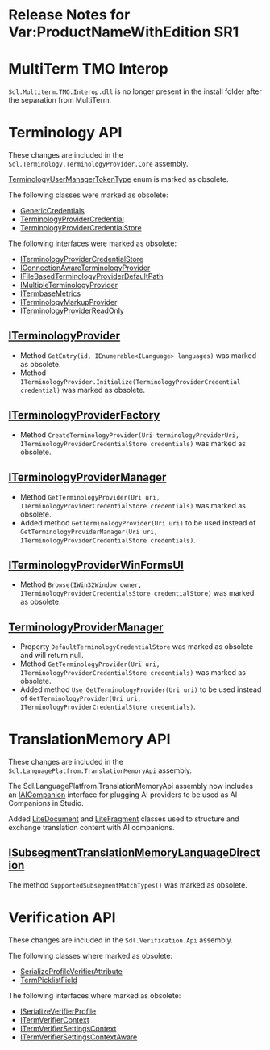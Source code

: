 Release Notes for Var:ProductNameWithEdition SR1
===================

# MultiTerm TMO Interop
`Sdl.Multiterm.TMO.Interop.dll` is no longer present in the install folder after the separation from MultiTerm.

# Terminology API
These changes are included in the `Sdl.Terminology.TerminologyProvider.Core` assembly.

[TerminologyUserManagerTokenType](../../api/terminology/Sdl.Terminology.TerminologyProvider.Core.TerminologyUserManagerTokenType.yml) enum is marked as obsolete.

The following classes were marked as obsolete:
* [GenericCredentials](../../api/terminology/Sdl.Terminology.TerminologyProvider.Core.GenericCredentials.yml)
* [TerminologyProviderCredential](../../api/terminology/Sdl.Terminology.TerminologyProvider.Core.TerminologyProviderCredential.yml)
* [TerminologyProviderCredentialStore](../../api/terminology/Sdl.Terminology.TerminologyProvider.Core.TerminologyProviderCredentialStore.yml)

The following interfaces were marked as obsolete:
* [ITerminologyProviderCredentialStore](../../api/terminology/Sdl.Terminology.TerminologyProvider.Core.ITerminologyProviderCredentialStore.yml)
* [IConnectionAwareTerminologyProvider](../../api/terminology/Sdl.Terminology.TerminologyProvider.Core.IConnectionAwareTerminologyProvider.yml)
* [IFileBasedTerminologyProviderDefaultPath](../../api/terminology/Sdl.Terminology.TerminologyProvider.Core.IFileBasedTerminologyProviderDefaultPath.yml)
* [IMultipleTerminologyProvider](../../api/terminology/Sdl.Terminology.TerminologyProvider.Core.IMultipleTerminologyProvider.yml)
* [ITermbaseMetrics](../../api/terminology/Sdl.Terminology.TerminologyProvider.Core.ITermbaseMetrics.yml)
* [ITerminologyMarkupProvider](../../api/terminology/Sdl.Terminology.TerminologyProvider.Core.ITerminologyMarkupProvider.yml)
* [ITerminologyProviderReadOnly](../../api/terminology/Sdl.Terminology.TerminologyProvider.Core.ITerminologyProviderReadOnly.yml)

## [ITerminologyProvider](../../api/terminology/Sdl.Terminology.TerminologyProvider.Core.ITerminologyProvider.yml)

* Method `GetEntry(id, IEnumerable<ILanguage> languages)` was marked as obsolete.
* Method `ITerminologyProvider.Initialize(TerminologyProviderCredential credential)` was marked as obsolete.

## [ITerminologyProviderFactory](../../api/terminology/Sdl.Terminology.TerminologyProvider.Core.ITerminologyProviderFactory.yml)

* Method `CreateTerminologyProvider(Uri terminologyProviderUri, ITerminologyProviderCredentialStore credentials)` was marked as obsolete.

## [ITerminologyProviderManager](../../api/terminology/Sdl.Terminology.TerminologyProvider.Core.ITerminologyProviderManager.yml)

* Method `GetTerminologyProvider(Uri uri, ITerminologyProviderCredentialStore credentials)` was marked as obsolete.
* Added method `GetTerminologyProvider(Uri uri)` to be used instead of `GetTerminologyProviderManager(Uri uri, ITerminologyProviderCredentialStore credentials)`.

## [ITerminologyProviderWinFormsUI](../../api/terminology/Sdl.Terminology.TerminologyProvider.Core.ITerminologyProviderWinFormsUI.yml)

* Method `Browse(IWin32Window owner, ITerminologyProviderCredentialsStore credentialStore)` was marked as obsolete.

## [TerminologyProviderManager](../../api/terminology/Sdl.Terminology.TerminologyProvider.Core.TerminologyProviderManager.yml)

* Property `DefaultTerminologyCredentialStore` was marked as obsolete and will return null.
* Method `GetTerminologyProvider(Uri uri, ITerminologyProviderCredentialStore credentials)` was marked as obsolete.
* Added method `Use GetTerminologyProvider(Uri uri)` to be used instead of `GetTerminologyProvider(Uri uri, ITerminologyProviderCredentialStore credentials)`.

# TranslationMemory API
These changes are included in the `Sdl.LanguagePlatfrom.TranslationMemoryApi` assembly.

The Sdl.LanguagePlatfrom.TranslationMemoryApi assembly now includes an [IAICompanion](../../api/translationmemory/Sdl.LanguagePlatform.TranslationMemoryApi.AICompanion.IAICompanion.yml) interface for plugging AI providers to be used as AI Companions in Studio.

Added [LiteDocument](../../api/translationmemory/Sdl.LanguagePlatform.TranslationMemoryApi.LiteBCM.LiteDocument.yml) and [LiteFragment](../../api/translationmemory/Sdl.LanguagePlatform.TranslationMemoryApi.LiteBCM.LiteFragment.yml) classes used to structure and exchange translation content with AI companions.

## [ISubsegmentTranslationMemoryLanguageDirection](../../api/translationmemory/Sdl.LanguagePlatform.TranslationMemoryApi.ISubsegmentTranslationMemoryLanguageDirection.yml)

The method `SupportedSubsegmentMatchTypes()` was marked as obsolete.

# Verification API
These changes are included in the `Sdl.Verification.Api` assembly.

The following classes where marked as obsolete:
* [SerializeProfileVerifierAttribute](../../api/verification/Sdl.Verification.Api.SerializeProfileVerifierAttribute.yml)
* [TermPicklistField](../../api/verification/Sdl.Verification.Api.TermPicklistField.yml)

The following interfaces where marked as obsolete:
* [ISerializeVerifierProfile](../../api/verification/Sdl.Verification.Api.ISerializeVerifierProfile.yml)
* [ITermVerifierContext](../../api/verification/Sdl.Verification.Api.ITermVerifierContext.yml)
* [ITermVerifierSettingsContext](../../api/verification/Sdl.Verification.Api.ITermVerifierSettingsContext.yml)
* [ITermVerifierSettingsContextAware](../../api/verification/Sdl.Verification.Api.ITermVerifierSettingsContextAware.yml)